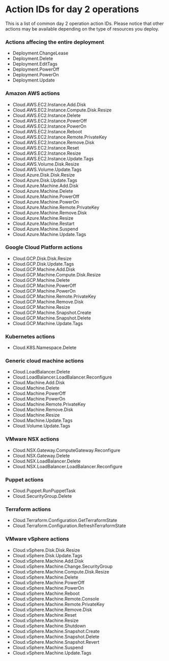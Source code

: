 # Action IDs for day 2 operations

This is a list of common day 2 operation action IDs. Please notice that other 
actions may be available depending on the type of resources you deploy.

### Actions affecing the entire deployment
* Deployment.ChangeLease
* Deployment.Delete
* Deployment.EditTags
* Deployment.PowerOff
* Deployment.PowerOn
* Deployment.Update

### Amazon AWS actions
* Cloud.AWS.EC2.Instance.Add.Disk
* Cloud.AWS.EC2.Instance.Compute.Disk.Resize
* Cloud.AWS.EC2.Instance.Delete
* Cloud.AWS.EC2.Instance.PowerOff
* Cloud.AWS.EC2.Instance.PowerOn
* Cloud.AWS.EC2.Instance.Reboot
* Cloud.AWS.EC2.Instance.Remote.PrivateKey
* Cloud.AWS.EC2.Instance.Remove.Disk
* Cloud.AWS.EC2.Instance.Reset
* Cloud.AWS.EC2.Instance.Resize
* Cloud.AWS.EC2.Instance.Update.Tags
* Cloud.AWS.Volume.Disk.Resize
* Cloud.AWS.Volume.Update.Tags
* Cloud.Azure.Disk.Disk.Resize
* Cloud.Azure.Disk.Update.Tags
* Cloud.Azure.Machine.Add.Disk
* Cloud.Azure.Machine.Delete
* Cloud.Azure.Machine.PowerOff
* Cloud.Azure.Machine.PowerOn
* Cloud.Azure.Machine.Remote.PrivateKey
* Cloud.Azure.Machine.Remove.Disk
* Cloud.Azure.Machine.Resize
* Cloud.Azure.Machine.Restart
* Cloud.Azure.Machine.Suspend
* Cloud.Azure.Machine.Update.Tags

### Google Cloud Platform actions
* Cloud.GCP.Disk.Disk.Resize
* Cloud.GCP.Disk.Update.Tags
* Cloud.GCP.Machine.Add.Disk
* Cloud.GCP.Machine.Compute.Disk.Resize
* Cloud.GCP.Machine.Delete
* Cloud.GCP.Machine.PowerOff
* Cloud.GCP.Machine.PowerOn
* Cloud.GCP.Machine.Remote.PrivateKey
* Cloud.GCP.Machine.Remove.Disk
* Cloud.GCP.Machine.Resize
* Cloud.GCP.Machine.Snapshot.Create
* Cloud.GCP.Machine.Snapshot.Delete
* Cloud.GCP.Machine.Update.Tags

### Kubernetes actions
* Cloud.K8S.Namespace.Delete

### Generic cloud machine actions
* Cloud.LoadBalancer.Delete
* Cloud.LoadBalancer.LoadBalancer.Reconfigure
* Cloud.Machine.Add.Disk
* Cloud.Machine.Delete
* Cloud.Machine.PowerOff
* Cloud.Machine.PowerOn
* Cloud.Machine.Remote.PrivateKey
* Cloud.Machine.Remove.Disk
* Cloud.Machine.Resize
* Cloud.Machine.Update.Tags
* Cloud.Volume.Update.Tags

### VMware NSX actions
* Cloud.NSX.Gateway.ComputeGateway.Reconfigure
* Cloud.NSX.Gateway.Delete
* Cloud.NSX.LoadBalancer.Delete
* Cloud.NSX.LoadBalancer.LoadBalancer.Reconfigure

### Puppet actions
* Cloud.Puppet.RunPuppetTask
* Cloud.SecurityGroup.Delete

### Terraform actions
* Cloud.Terraform.Configuration.GetTerraformState
* Cloud.Terraform.Configuration.RefreshTerraformState

### VMware vSphere actions
* Cloud.vSphere.Disk.Disk.Resize
* Cloud.vSphere.Disk.Update.Tags
* Cloud.vSphere.Machine.Add.Disk
* Cloud.vSphere.Machine.Change.SecurityGroup
* Cloud.vSphere.Machine.Compute.Disk.Resize
* Cloud.vSphere.Machine.Delete
* Cloud.vSphere.Machine.PowerOff
* Cloud.vSphere.Machine.PowerOn
* Cloud.vSphere.Machine.Reboot
* Cloud.vSphere.Machine.Remote.Console
* Cloud.vSphere.Machine.Remote.PrivateKey
* Cloud.vSphere.Machine.Remove.Disk
* Cloud.vSphere.Machine.Reset
* Cloud.vSphere.Machine.Resize
* Cloud.vSphere.Machine.Shutdown
* Cloud.vSphere.Machine.Snapshot.Create
* Cloud.vSphere.Machine.Snapshot.Delete
* Cloud.vSphere.Machine.Snapshot.Revert
* Cloud.vSphere.Machine.Suspend
* Cloud.vSphere.Machine.Update.Tags

      